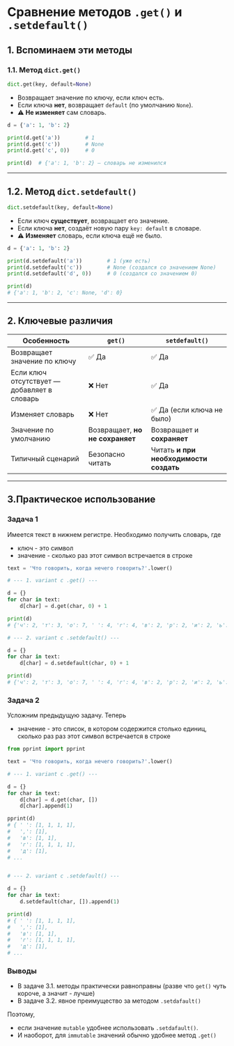 # Сравнение методов `.get()` и `.setdefault()`

## 1. Вспоминаем эти методы

### 1.1. Метод `dict.get()`

```python
dict.get(key, default=None)
```

* Возвращает значение по ключу, если ключ есть.
* Если ключа **нет**, возвращает `default` (по умолчанию `None`).
* ⚠️ **Не изменяет** сам словарь.

```python
d = {'a': 1, 'b': 2}

print(d.get('a'))        # 1
print(d.get('c'))        # None
print(d.get('c', 0))     # 0

print(d)  # {'a': 1, 'b': 2} — словарь не изменился
```

---

## 1.2. Метод `dict.setdefault()`

```python
dict.setdefault(key, default=None)
```

* Если ключ **существует**, возвращает его значение.
* Если ключа **нет**, создаёт новую пару `key: default` в словаре.
* ⚠️ **Изменяет** словарь, если ключа ещё не было.

```python
d = {'a': 1, 'b': 2}

print(d.setdefault('a'))        # 1 (уже есть)
print(d.setdefault('c'))        # None (создался со значением None)
print(d.setdefault('d', 0))     # 0 (создался со значением 0)

print(d)
# {'a': 1, 'b': 2, 'c': None, 'd': 0}
```

---

## 2. Ключевые различия

| Особенность                                 | `get()`                         | `setdefault()`                         |
| ------------------------------------------- |---------------------------------|----------------------------------------|
| Возвращает значение по ключу                | ✅ Да                           | ✅ Да                                   |
| Если ключ отсутствует — добавляет в словарь | ❌ Нет                          | ✅ Да                                   |
| Изменяет словарь                            | ❌ Нет                          | ✅ Да (если ключа не было)              |
| Значение по умолчанию                       | Возвращает, **но не сохраняет** | Возвращает и **сохраняет**             |
| Типичный сценарий                           | Безопасно читать                | Читать **и при необходимости создать** |

---

## 3.Практическое использование

### Задача 1

Имеется текст в нижнем регистре.
Необходимо получить словарь, где
 - ключ - это символ
 - значение - сколько раз этот символ встречается в строке

```python
text = 'Что говорить, когда нечего говорить?'.lower()

# --- 1. variant c .get() ---

d = {}
for char in text:
    d[char] = d.get(char, 0) + 1

print(d)
# {'ч': 2, 'т': 3, 'о': 7, ' ': 4, 'г': 4, 'в': 2, 'р': 2, 'и': 2, 'ь': 2, ',': 1, 'к': 1, 'д': 1, 'а': 1, 'н': 1, 'е': 2, '?': 1}

# --- 2. variant c .setdefault() ---

d = {}
for char in text:
    d[char] = d.setdefault(char, 0) + 1

print(d)
# {'ч': 2, 'т': 3, 'о': 7, ' ': 4, 'г': 4, 'в': 2, 'р': 2, 'и': 2, 'ь': 2, ',': 1, 'к': 1, 'д': 1, 'а': 1, 'н': 1, 'е': 2, '?': 1}
```

### Задача 2

Усложним предыдущую задачу. Теперь
 - значение - это список, в котором содержится столько единиц, сколько раз раз этот символ встречается в строке

```python
from pprint import pprint

text = 'Что говорить, когда нечего говорить?'.lower()

# --- 1. variant c .get() ---

d = {}
for char in text:
    d[char] = d.get(char, [])
    d[char].append(1)

pprint(d)
# { ' ': [1, 1, 1, 1],
#   ',': [1],
#   'в': [1, 1],
#   'г': [1, 1, 1, 1],
#   'д': [1],
# ...


# --- 2. variant c .setdefault() ---

d = {}
for char in text:
    d.setdefault(char, []).append(1)

print(d)
# { ' ': [1, 1, 1, 1],
#   ',': [1],
#   'в': [1, 1],
#   'г': [1, 1, 1, 1],
#   'д': [1],
# ...
```

### Выводы

* В задаче 3.1. методы практически равноправны (разве что `get()` чуть короче, а значит - лучше)
* В задаче 3.2. явное преимущество за методом `.setdafault()`

Поэтому,
* если значение `mutable` удобнее использовать `.setdafault()`.
* И наоборот, для `immutable` значений обычно удобнее метод `.get()`








